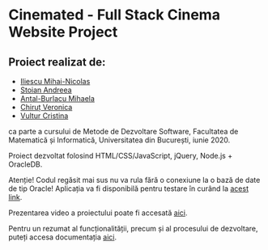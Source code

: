 # Cinemated - Full Stack Cinema Website Project

## Proiect realizat de:

* [Iliescu Mihai-Nicolas](https://github.com/tdnick)
* [Stoian Andreea](https://github.com/stoianandreea)
* [Antal-Burlacu Mihaela](https://github.com/mihaela-mab)
* [Chiruț Veronica](https://github.com/veronicachirut)
* [Vultur Cristina](https://github.com/CristinaVultur)

ca parte a cursului de Metode de Dezvoltare Software, Facultatea de Matematică și Informatică, Universitatea din București, iunie 2020.

Proiect dezvoltat folosind HTML/CSS/JavaScript, jQuery, Node.js + OracleDB.

Atenție! Codul regăsit mai sus nu va rula fără o conexiune la o bază de date de tip Oracle! 
Aplicația va fi disponibilă pentru testare în curând la [acest link](https://cinemated-mds.herokuapp.com).

Prezentarea video a proiectului poate fi accesată [aici](https://www.youtube.com/watch?v=D34SCBfZSgw).

Pentru un rezumat al funcționalității, precum și al procesului de dezvoltare, puteți accesa documentația [aici](https://github.com/tdnick/cinemated/blob/master/docs/Documentatie-MDS-PDF.pdf).
